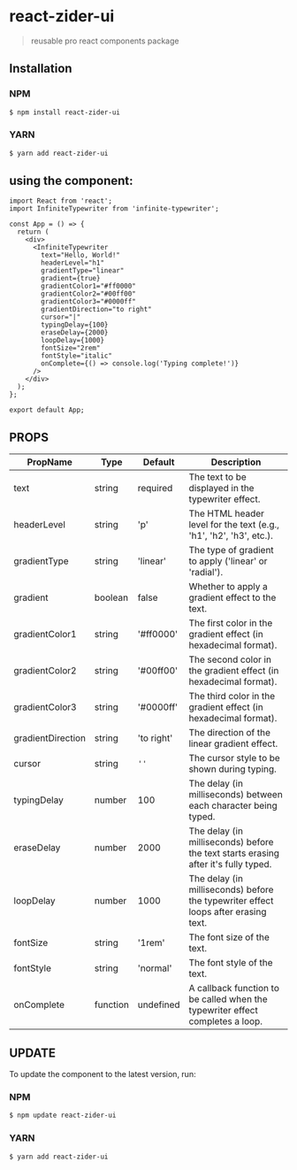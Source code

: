 
# react-zider-ui

> reusable pro react components package

## Installation

### NPM

```sh
$ npm install react-zider-ui

```

### YARN


```sh
$ yarn add react-zider-ui
```

## using the component:

```tsx
import React from 'react';
import InfiniteTypewriter from 'infinite-typewriter';

const App = () => {
  return (
    <div>
      <InfiniteTypewriter
        text="Hello, World!"
        headerLevel="h1"
        gradientType="linear"
        gradient={true}
        gradientColor1="#ff0000"
        gradientColor2="#00ff00"
        gradientColor3="#0000ff"
        gradientDirection="to right"
        cursor="|"
        typingDelay={100}
        eraseDelay={2000}
        loopDelay={1000}
        fontSize="2rem"
        fontStyle="italic"
        onComplete={() => console.log('Typing complete!')}
      />
    </div>
  );
};

export default App;
```

## PROPS

| PropName           | Type      | Default    | Description                                                                        |
|--------------------|-----------|------------|------------------------------------------------------------------------------------|
| text               | string    | required   | The text to be displayed in the typewriter effect.                                 |
| headerLevel        | string    | 'p'        | The HTML header level for the text (e.g., 'h1', 'h2', 'h3', etc.).                 |
| gradientType       | string    | 'linear'   | The type of gradient to apply ('linear' or 'radial').                               |
| gradient           | boolean   | false      | Whether to apply a gradient effect to the text.                                     |
| gradientColor1     | string    | '#ff0000'  | The first color in the gradient effect (in hexadecimal format).                     |
| gradientColor2     | string    | '#00ff00'  | The second color in the gradient effect (in hexadecimal format).                    |
| gradientColor3     | string    | '#0000ff'  | The third color in the gradient effect (in hexadecimal format).                     |
| gradientDirection  | string    | 'to right' | The direction of the linear gradient effect.                                        |
| cursor             | string    | `''`       | The cursor style to be shown during typing.                                         |
| typingDelay        | number    | 100        | The delay (in milliseconds) between each character being typed.                     |
| eraseDelay         | number    | 2000       | The delay (in milliseconds) before the text starts erasing after it's fully typed.  |
| loopDelay          | number    | 1000       | The delay (in milliseconds) before the typewriter effect loops after erasing text.   |
| fontSize           | string    | '1rem'     | The font size of the text.                                                          |
| fontStyle          | string    | 'normal'   | The font style of the text.                                                         |
| onComplete         | function  | undefined  | A callback function to be called when the typewriter effect completes a loop.        |

## UPDATE

To update the component to the latest version, run:

### NPM

```sh
$ npm update react-zider-ui

```

### YARN


```sh
$ yarn add react-zider-ui
```

